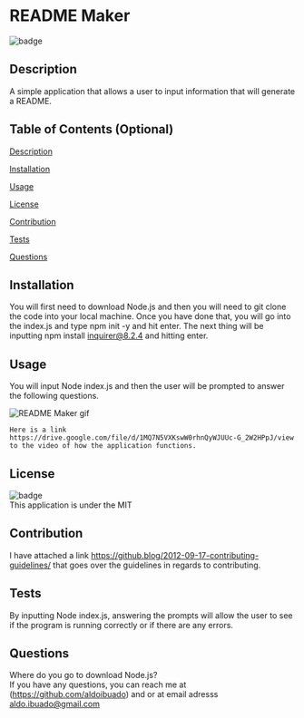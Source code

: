 # README Maker
  
  ![badge](https://img.shields.io/badge/license-MIT-brightgreen)

  ## Description 
  A simple application that allows a user to input information that will generate a README.

  ## Table of Contents (Optional)
  [Description](#description)

  [Installation](#installation)

  [Usage](#usage)

  [License](#license)

  [Contribution](#contribution)

  [Tests](#tests)

  [Questions](#questions)

  ## Installation
  You will first need to download Node.js and then you will need to git clone the code into your local machine. Once you have done that, you will go into the index.js and type npm init -y and hit enter. The next thing will be inputting npm install inquirer@8.2.4 and hitting enter.

  ## Usage
  You will input Node index.js and then the user will be prompted to answer the following questions.

   ![README Maker gif](https://user-images.githubusercontent.com/109316738/202063518-a3c818db-6b28-4ece-b232-ef43b59427c7.gif)

    Here is a link https://drive.google.com/file/d/1MQ7N5VXKswW0rhnQyWJUUc-G_2W2HPpJ/view to the video of how the application functions. 

  ## License
  ![badge](https://img.shields.io/badge/license-MIT-brightgreen) <br/>
  This application is under the MIT

  ## Contribution
  I have attached a link https://github.blog/2012-09-17-contributing-guidelines/ that goes over the guidelines in regards to contributing.

  ## Tests
  By inputting Node index.js, answering the prompts will allow the user to see if the program is running correctly or if there are any errors.

  ## Questions
  Where do you go to download Node.js?
  <br/>
  If you have any questions, you can reach me at (https://github.com/aldoibuado) and or at email adresss aldo.ibuado@gmail.com <br/>
